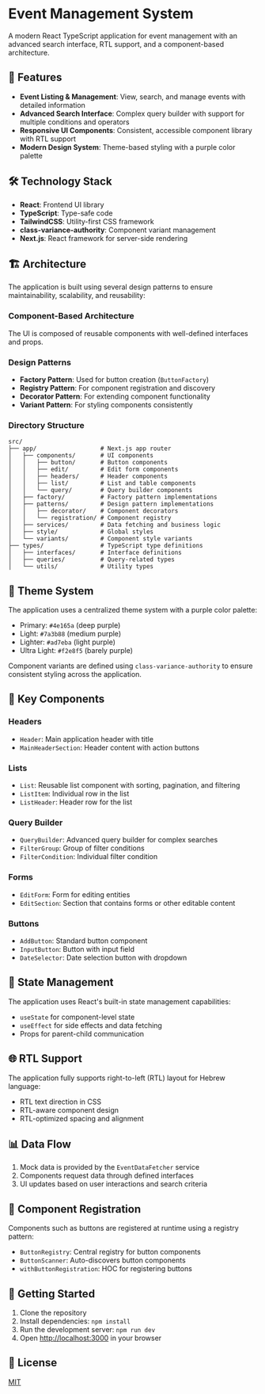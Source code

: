 # Event Management System

A modern React TypeScript application for event management with an advanced search interface, RTL support, and a component-based architecture.

## 🚀 Features

- **Event Listing & Management**: View, search, and manage events with detailed information
- **Advanced Search Interface**: Complex query builder with support for multiple conditions and operators
- **Responsive UI Components**: Consistent, accessible component library with RTL support
- **Modern Design System**: Theme-based styling with a purple color palette

## 🛠️ Technology Stack

- **React**: Frontend UI library
- **TypeScript**: Type-safe code
- **TailwindCSS**: Utility-first CSS framework
- **class-variance-authority**: Component variant management
- **Next.js**: React framework for server-side rendering

## 🏗️ Architecture

The application is built using several design patterns to ensure maintainability, scalability, and reusability:

### Component-Based Architecture
The UI is composed of reusable components with well-defined interfaces and props.

### Design Patterns
- **Factory Pattern**: Used for button creation (`ButtonFactory`)
- **Registry Pattern**: For component registration and discovery
- **Decorator Pattern**: For extending component functionality
- **Variant Pattern**: For styling components consistently

### Directory Structure

```
src/
├── app/                  # Next.js app router
│   ├── components/       # UI components
│   │   ├── button/       # Button components
│   │   ├── edit/         # Edit form components
│   │   ├── headers/      # Header components
│   │   ├── list/         # List and table components
│   │   └── query/        # Query builder components
│   ├── factory/          # Factory pattern implementations
│   ├── patterns/         # Design pattern implementations
│   │   ├── decorator/    # Component decorators
│   │   └── registration/ # Component registry
│   ├── services/         # Data fetching and business logic
│   ├── style/            # Global styles
│   └── variants/         # Component style variants
├── types/                # TypeScript type definitions
│   ├── interfaces/       # Interface definitions
│   ├── queries/          # Query-related types
│   └── utils/            # Utility types
```

## 🎨 Theme System

The application uses a centralized theme system with a purple color palette:

- Primary: `#4e165a` (deep purple)
- Light: `#7a3b88` (medium purple)
- Lighter: `#ad7eba` (light purple)
- Ultra Light: `#f2e8f5` (barely purple)

Component variants are defined using `class-variance-authority` to ensure consistent styling across the application.

## 📝 Key Components

### Headers
- `Header`: Main application header with title
- `MainHeaderSection`: Header content with action buttons

### Lists
- `List`: Reusable list component with sorting, pagination, and filtering
- `ListItem`: Individual row in the list
- `ListHeader`: Header row for the list

### Query Builder
- `QueryBuilder`: Advanced query builder for complex searches
- `FilterGroup`: Group of filter conditions
- `FilterCondition`: Individual filter condition

### Forms
- `EditForm`: Form for editing entities
- `EditSection`: Section that contains forms or other editable content

### Buttons
- `AddButton`: Standard button component
- `InputButton`: Button with input field
- `DateSelector`: Date selection button with dropdown

## 🔄 State Management

The application uses React's built-in state management capabilities:
- `useState` for component-level state
- `useEffect` for side effects and data fetching
- Props for parent-child communication

## 🌐 RTL Support

The application fully supports right-to-left (RTL) layout for Hebrew language:
- RTL text direction in CSS
- RTL-aware component design
- RTL-optimized spacing and alignment

## 📊 Data Flow

1. Mock data is provided by the `EventDataFetcher` service
2. Components request data through defined interfaces
3. UI updates based on user interactions and search criteria

## 🧩 Component Registration

Components such as buttons are registered at runtime using a registry pattern:
- `ButtonRegistry`: Central registry for button components
- `ButtonScanner`: Auto-discovers button components
- `withButtonRegistration`: HOC for registering buttons

## 🚀 Getting Started

1. Clone the repository
2. Install dependencies: `npm install`
3. Run the development server: `npm run dev`
4. Open [http://localhost:3000](http://localhost:3000) in your browser

## 📄 License

[MIT](LICENSE)
